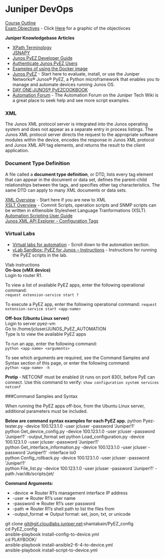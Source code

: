 # Juniper DevOps

[Course Outline](https://learningportal.juniper.net/juniper/resources/courses/__secure/jol_od/jncia-devops/IJAUT_JOL/IJAUT_OL_CH01/story_content/external_files/Course%20Outline.pdf)  
[Exam Objectives](https://www.juniper.net/us/en/training/certification/tracks/devops/jncia-devops.html?tab=jnciadevops) - Click [Here](https://github.com/rikosintie/Juniper-DevOps/blob/main/images/Juniper-DevOps-Exam-Obj.png) for a graphic of the objectivces  


**Juniper Knowledgebase Articles**

* [XPath Terminology](https://www.w3schools.com/xml/xpath_nodes.asp)  
[JSNAPY](https://github.com/Juniper/jsnapy)  
* [Junos PyEZ Developer Guide](https://www.juniper.net/documentation/us/en/software/junos-pyez/junos-pyez-developer/index.html)  
* [Authenticate Junos PyEZ Users](https://www.juniper.net/documentation/us/en/software/junos-pyez/junos-pyez-developer/topics/topic-map/junos-pyez-authentication.html#id-authenticating-the-user-using-passwordprotected-ssh-key-files)  
* [Examples of using the Docker image](https://github.com/Juniper/py-junos-eznc/blob/master/DOCKER-EXAMPLES.md)  
* [Junos PyEZ](https://www.juniper.net/documentation/product/us/en/junos-pyez/) - Start here to evaluate, install, or use the Juniper Networks® Junos® PyEZ, a Python microframework that enables you to manage and automate devices running Junos OS.  
* [DAY ONE:JUNOS® PyEZCOOKBOOK](https://www.juniper.net/documentation/en_US/day-one-books/DO_PyEZ_Cookbook.pdf)  
* [Automation Forum](http://forums.juniper.net/t5/Automation/tkb-p/Automation_Scripting) -  The Automation Forum on the Juniper Tech Wiki is a great place to seek help and see more script examples.  

### XML  
The Junos XML protocol server is integrated into the Junos operating system and does not appear as a separate entry in process listings. The Junos XML protocol server directs the request to the appropriate software modules within the device, encodes the response in Junos XML protocol and Junos XML API tag elements, and returns the result to the client application.  

### Document Type Definition  
A file called a **document type definition**, or DTD, lists every tag element that can appear in the document or data set, defines the parent-child relationships between the tags, and specifies other tag characteristics. The same DTD can apply to many XML documents or data sets.

[XML Overview](https://www.juniper.net/documentation/us/en/software/junos/automation-scripting/topics/concept/junos-script-automation-xml-overview.html) - Start here if you are new to XML  
[XSLT Overview](https://www.juniper.net/documentation/us/en/software/junos/automation-scripting/topics/concept/junos-script-automation-xslt-overview.html) - Commit Scripts, operation scripts and SNMP scripts can be written in eXtensible Stylesheet Language Tranformations (XSLT).  
[Automation Scripting User Guide](https://www.juniper.net/documentation/us/en/software/junos/automation-scripting/index.html)  
[Junos XML API Explorer - Configuration Tags](https://apps.juniper.net/xmlapi/#)  



### Virtual Labs
* [Virtual labs for automation](https://jlabs.juniper.net/vlabs/portal/index.page) - Scroll down to the automation section.  
* [vLab Sandbox: PyEZ for Junos – Instructions](https://jlabs.juniper.net/vlabs/portal/pyez-for-junos/pyez-for-junos-instructions.page) - Instructions for running the PyEZ scripts in the lab.

Vlab instructions  
**On-box (vMX device)**  
Login to router R1.  

To view a list of available PyEZ apps, enter the following operational command:  
`request extension-service start ?`  

To execute a PyEZ app, enter the following operational command:
`request extension-service start <app-name>`

**Off-box (Ubuntu Linux server)**  
Login to server pyez-vm  
Go to /home/jcluser/JUNOS_PyEZ_AUTOMATION  
Type ls to view the available PyEZ apps  

To run an app, enter the following command:  
`python <app-name> <arguments>`  

To see which arguments are required, see the Command Samples and Syntax section of this page, or enter the following command:  
`python <app-name> -h`  

**Protip** - NETCONF must be enabled (it runs on port 830), before PyE can connect. Use this command to verify:
`show configuration system services netconf`


###Command Samples and Syntax

When running the PyEZ apps off-box, from the Ubuntu Linux server, additional parameters must be included.  

**Below are command syntax examples for each PyEZ app.**
python Pyez-tester.py -device 100.123.1.0 -user jcluser -password 'Juniper!1'  
python Get_device_config.py -device 100.123.1.0 -user jcluser -password 'Juniper!1' -output_format set
python Load_configuration.py -device 100.123.1.0 -user jcluser -password 'Juniper!1'  
python Get_interface_information.py -device 100.123.1.0 -user jcluser -password 'Juniper!1' -interface lo0  
python Config_rollback.py -device 100.123.1.0 -user jcluser -password 'Juniper!1'  
python File_list.py -device 100.123.1.0 -user jcluser -password 'Juniper!1' -path /var/db/scripts/jet/    

**Command Arguments:**  
* -device => Router R1’s management interface IP address  
* -user => Router R1’s user name  
* -password => Router R1’s user password  
* -path => Router R1’s shell path to list the files from  
* -output_format => Output format: set, json, txt, or unicode  



git clone git@git.cloudlabs.juniper.net:shantabain/PyEZ_config  
cd PyEZ_config  
ansible-playbook install-config-to-device.yml  
cd PLAYBOOK/  
ansible-playbook install-ansible2-6-4-to-device.yml  
ansible-playbook install-script-to-device.yml  
